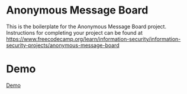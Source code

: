 # Anonymous Message Board

This is the boilerplate for the Anonymous Message Board project. Instructions for completing your project can be found at https://www.freecodecamp.org/learn/information-security/information-security-projects/anonymous-message-board

# Demo 

[Demo](https://replit.com/@K-Ilyas/Anonymous-Message-Board)

